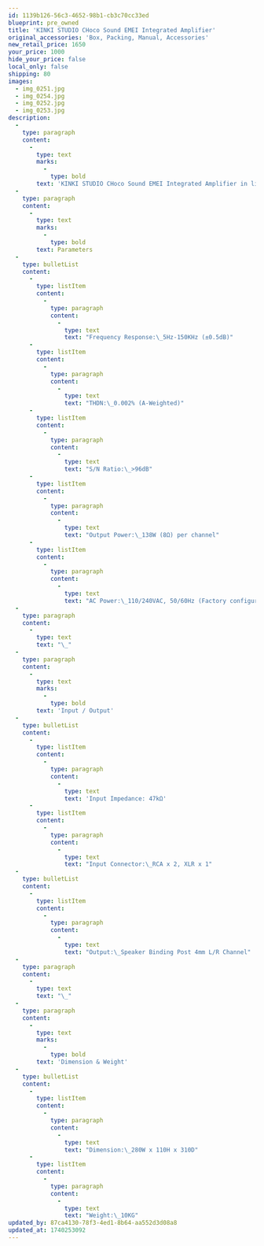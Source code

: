 ```yaml
---
id: 1139b126-56c3-4652-98b1-cb3c70cc33ed
blueprint: pre_owned
title: 'KINKI STUDIO CHoco Sound EMEI Integrated Amplifier'
original_accessories: 'Box, Packing, Manual, Accessories'
new_retail_price: 1650
your_price: 1000
hide_your_price: false
local_only: false
shipping: 80
images:
  - img_0251.jpg
  - img_0254.jpg
  - img_0252.jpg
  - img_0253.jpg
description:
  -
    type: paragraph
    content:
      -
        type: text
        marks:
          -
            type: bold
        text: 'KINKI STUDIO CHoco Sound EMEI Integrated Amplifier in like-new condition with original box, packing and accessories. Unit sells as new for $1,650.00'
  -
    type: paragraph
    content:
      -
        type: text
        marks:
          -
            type: bold
        text: Parameters
  -
    type: bulletList
    content:
      -
        type: listItem
        content:
          -
            type: paragraph
            content:
              -
                type: text
                text: "Frequency Response:\_5Hz-150KHz (±0.5dB)"
      -
        type: listItem
        content:
          -
            type: paragraph
            content:
              -
                type: text
                text: "THDN:\_0.002% (A-Weighted)"
      -
        type: listItem
        content:
          -
            type: paragraph
            content:
              -
                type: text
                text: "S/N Ratio:\_>96dB"
      -
        type: listItem
        content:
          -
            type: paragraph
            content:
              -
                type: text
                text: "Output Power:\_138W (8Ω) per channel"
      -
        type: listItem
        content:
          -
            type: paragraph
            content:
              -
                type: text
                text: "AC Power:\_110/240VAC, 50/60Hz (Factory configure)"
  -
    type: paragraph
    content:
      -
        type: text
        text: "\_"
  -
    type: paragraph
    content:
      -
        type: text
        marks:
          -
            type: bold
        text: 'Input / Output'
  -
    type: bulletList
    content:
      -
        type: listItem
        content:
          -
            type: paragraph
            content:
              -
                type: text
                text: 'Input Impedance: 47kΩ'
      -
        type: listItem
        content:
          -
            type: paragraph
            content:
              -
                type: text
                text: "Input Connector:\_RCA x 2, XLR x 1"
  -
    type: bulletList
    content:
      -
        type: listItem
        content:
          -
            type: paragraph
            content:
              -
                type: text
                text: "Output:\_Speaker Binding Post 4mm L/R Channel"
  -
    type: paragraph
    content:
      -
        type: text
        text: "\_"
  -
    type: paragraph
    content:
      -
        type: text
        marks:
          -
            type: bold
        text: 'Dimension & Weight'
  -
    type: bulletList
    content:
      -
        type: listItem
        content:
          -
            type: paragraph
            content:
              -
                type: text
                text: "Dimension:\_280W x 110H x 310D"
      -
        type: listItem
        content:
          -
            type: paragraph
            content:
              -
                type: text
                text: "Weight:\_10KG"
updated_by: 87ca4130-78f3-4ed1-8b64-aa552d3d08a8
updated_at: 1740253092
---
```

